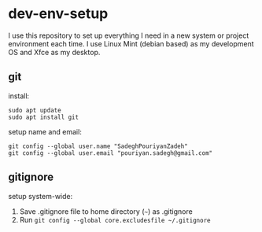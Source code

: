 # dev-env-setup
I use this repository to set up everything I need in a new system or project environment each time.
I use Linux Mint (debian based) as my development OS and Xfce as my desktop.

## git
install:   
```shell
sudo apt update  
sudo apt install git
```
setup name and email:
```shell
git config --global user.name "SadeghPouriyanZadeh"
git config --global user.email "pouriyan.sadegh@gmail.com"
```

## gitignore
setup system-wide:
1. Save .gitignore file to home directory (`~`) as .gitignore
2. Run `git config --global core.excludesfile ~/.gitignore`

